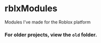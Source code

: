 # rblxModules
Modules I've made for the Roblox platform


### For older projects, view the `old` folder.
